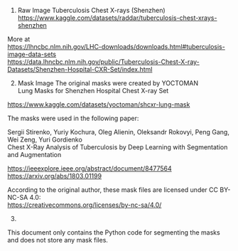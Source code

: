

1. Raw Image
Tuberculosis Chest X-rays (Shenzhen)<br>
https://www.kaggle.com/datasets/raddar/tuberculosis-chest-xrays-shenzhen<br>

More at<br>
https://lhncbc.nlm.nih.gov/LHC-downloads/downloads.html#tuberculosis-image-data-sets<br>
https://data.lhncbc.nlm.nih.gov/public/Tuberculosis-Chest-X-ray-Datasets/Shenzhen-Hospital-CXR-Set/index.html<br>

2. Mask Image
The original masks were created by YOCTOMAN<br>
Lung Masks for Shenzhen Hospital Chest X-ray Set<br>

https://www.kaggle.com/datasets/yoctoman/shcxr-lung-mask<br>

The masks were used in the following paper:<br>

Sergii Stirenko, Yuriy Kochura, Oleg Alienin, Oleksandr Rokovyi, Peng Gang, Wei Zeng, Yuri Gordienko<br>
Chest X-Ray Analysis of Tuberculosis by Deep Learning with Segmentation and Augmentation<br>

https://ieeexplore.ieee.org/abstract/document/8477564<br>
https://arxiv.org/abs/1803.01199<br>

According to the original author, these mask files are licensed under CC BY-NC-SA 4.0:<br>
https://creativecommons.org/licenses/by-nc-sa/4.0/<br>

3. 
This document only contains the Python code for segmenting the masks and does not store any mask files.<br>

